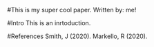 
#This is my super cool paper.
Written by: me!

#Intro
This is an inrtoduction.

#References
Smith, J (2020).
Markello, R (2020).
